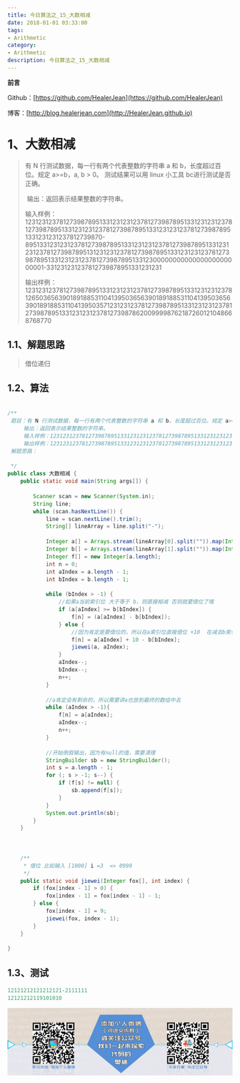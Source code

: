 ```yaml
---
title: 今日算法之_15_大数相减
date: 2018-01-01 03:33:00
tags: 
- Arithmetic
category: 
- Arithmetic
description: 今日算法之_15_大数相减
---
```


**前言**     

 Github：[https://github.com/HealerJean](https://github.com/HealerJean)         

 博客：[http://blog.healerjean.com](http://HealerJean.github.io)          



# 1、大数相减
> 有 N 行测试数据，每一行有两个代表整数的字符串 a 和 b，长度超过百位。规定 a>=b，a, b > 0。 测试结果可以用 linux 小工具 bc进行测试是否正确。    
>
> ​     输出：返回表示结果整数的字符串。   
>
> ​     输入样例：1231231237812739878951331231231237812739878951331231231237812739878951331231231237812739878951331231231237812739878951331231231237812739870-895133123123123781273987895133123123123781273987895133123123123781273987895131231231237812739878951331231231237812739878951331231231237812739878951331230000000000000000000000001-331231231237812739878951331231231    
>
> ​     输出样例：12312312378127398789513312312312378127398789513312312312378126503656390189188531104139503656390189188531104139503656390189188531104139503571231231237812739878951331231231237812739878951331231231237812739878620099998762187260121048668768770   
>
> 


## 1.1、解题思路 

> 借位递归



## 1.2、算法

```java

/**
 题目：有 N 行测试数据，每一行有两个代表整数的字符串 a 和 b，长度超过百位。规定 a>=b，a, b > 0。 测试结果可以用 linux 小工具 bc进行测试是否正确。
     输出：返回表示结果整数的字符串。
     输入样例：1231231237812739878951331231231237812739878951331231231237812739878951331231231237812739878951331231231237812739878951331231231237812739870-895133123123123781273987895133123123123781273987895133123123123781273987895131231231237812739878951331231231237812739878951331231231237812739878951331230000000000000000000000001-331231231237812739878951331231231
     输出样例：12312312378127398789513312312312378127398789513312312312378126503656390189188531104139503656390189188531104139503656390189188531104139503571231231237812739878951331231231237812739878951331231231237812739878620099998762187260121048668768770
 解题思路：

 */
public class 大数相减 {
    public static void main(String args[]) {

        Scanner scan = new Scanner(System.in);
        String line;
        while (scan.hasNextLine()) {
            line = scan.nextLine().trim();
            String[] lineArray = line.split("-");

            Integer a[] = Arrays.stream(lineArray[0].split("")).map(Integer::valueOf).toArray(Integer[]::new);
            Integer b[] = Arrays.stream(lineArray[1].split("")).map(Integer::valueOf).toArray(Integer[]::new);
            Integer f[] = new Integer[a.length];
            int n = 0;
            int aIndex = a.length - 1;
            int bIndex = b.length - 1;

            while (bIndex > -1) {
                //如果a当前索引位 大于等于 b，则直接相减 否则就要借位了哦
                if (a[aIndex] >= b[bIndex]) {
                    f[n] = (a[aIndex] - b[bIndex]);
                } else {
                    //因为肯定是要借位的，所以在a索引位直接借位 +10  在减去b索引位为，然后，开始借位重新计算a数组的值
                    f[n] = a[aIndex] + 10 - b[bIndex];
                    jiewei(a, aIndex);
                }
                aIndex--;
                bIndex--;
                n++;
            }

            //a肯定会有剩余的，所以需要讲a也放到最终的数组中去
            while (aIndex > -1){
                f[n] = a[aIndex];
                aIndex--;
                n++;
            }

            //开始倒叙输出，因为有null的值，需要清理
            StringBuilder sb = new StringBuilder();
            int s = a.length - 1;
            for (; s > -1; s--) {
                if (f[s] != null) {
                    sb.append(f[s]);
                }
            }
            System.out.println(sb);
        }
    }



    /**
     * 借位 比如输入 [1000] i =3  => 0990
     */
    public static void jiewei(Integer fox[], int index) {
        if (fox[index - 1] > 0) {
            fox[index - 1] = fox[index - 1] - 1;
        } else {
            fox[index - 1] = 9;
            jiewei(fox, index - 1);
        }
    }

}

```




## 1.3、测试 

```java
12121212121212121-2111111
12121212119101010
```



![ContactAuthor](https://raw.githubusercontent.com/HealerJean/HealerJean.github.io/master/assets/img/artical_bottom.jpg)



<link rel="stylesheet" href="https://unpkg.com/gitalk/dist/gitalk.css">

<script src="https://unpkg.com/gitalk@latest/dist/gitalk.min.js"></script> 
<div id="gitalk-container"></div>    
 <script type="text/javascript">
    var gitalk = new Gitalk({
		clientID: `1d164cd85549874d0e3a`,
		clientSecret: `527c3d223d1e6608953e835b547061037d140355`,
		repo: `HealerJean.github.io`,
		owner: 'HealerJean',
		admin: ['HealerJean'],
		id: 'AAAAAAAAAAAAAAA',
    });
    gitalk.render('gitalk-container');
</script> 
